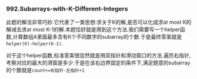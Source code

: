 ### 992.Subarrays-with-K-Different-Integers

此题的解法非常巧妙.它代表了一类思想:求关于K的解,是否可以化成求at most K的解减去求at most K-1的解.本题恰好就是用到这个方法.我们需要写一个helper函数,计算数组A里面最多含有K个不同数字的subarray的个数.于是最终答案就是```helper(K)-helper(K-1)```.

对于这个helper函数,标准答案很显然就是用双指针和滑动窗口的方法.遍历右指针,考察对应的最大的滑窗是多少.于是在该右边界固定的条件下,满足题意的subarray的个数就是```count+=右指针-左指针+1```
